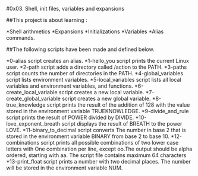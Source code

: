 #0x03. Shell, init files, variables and expansions

##This project is about learning :

*Shell arithmetics
*Expansions 
*Initializations
*Variables
*Alias commands.

##The following scripts have been made and defined below.

*0-alias script creates an alias.
*1-hello_you script prints the current Linux user.
*2-path script adds a directory called /action to the PATH.
*3-paths script counts the number of directories in the PATH.
*4-global_variables script lists environment variables.
*5-local_variables script lists all local variables and environment variables, and functions.
*6-create_local_variable script creates a new local variable.
*7-create_global_variable script creates a new global variable.
*8-true_knowledge script prints the result of the addition of 128 with the value stored in the environment variable TRUEKNOWLEDGE.
*9-divide_and_rule script prints the result of POWER divided by DIVIDE.
*10-love_exponent_breath script displays the result of BREATH to the power LOVE.
*11-binary_to_decimal script converts The number in base 2 that is stored in the environment variable BINARY from base 2 to base 10.
*12-combinations script prints all possible combinations of two lower case letters with One combination per line, except oo.The output should be alpha ordered, starting with aa. The script file contains maximum 64 characters
*13-print_float script prints a number with two decimal places. The number will be stored in the environment variable NUM.
